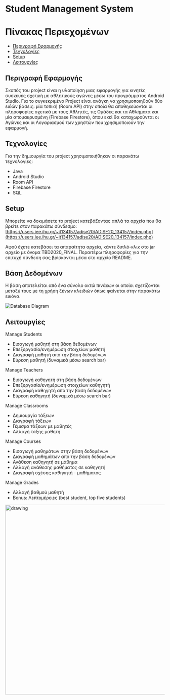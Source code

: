 # Student Management System

Πίνακας Περιεχομένων
=================
* [Περιγραφή Εφαρμογής](#περιγραφή-εφαρμογής)
* [Τεχνολογίες](#τεχνολογίες)
* [Setup](#setup)
* [Λειτουργίες](#λειτουργίες)

## Περιγραφή Εφαρμογής
Σκοπός τοu project είναι η υλοποίηση μιας εφαρμογής για κινητές συσκευές σχετική με αθλητικούς αγώνες μέσω του προγράμματος Android Studio. Για το συγκεκριμένο Project είναι ανάγκη να χρησιμοποιηθούν δύο ειδών βάσεις: μία τοπική (Room API) στην οποία θα αποθηκεύονται οι πληροφορίες σχετικά με τους Αθλητές, τις Ομάδες και τα Αθλήματα και μία απομακρυσμένη (Firebase Firestore), όπου εκεί θα καταχωρούνται οι Αγώνες και οι Λογαριασμού των χρηστών που χρησιμοποιούν την εφαρμογή.

## Τεχνολογίες
Για την δημιουργία του project χρησιμοποιήθηκαν οι παρακάτω τεχνολογίες:
- Java
- Android Studio
- Room API
- Firebase Firestore
- SQL

## Setup
Μπορείτε να δοκιμάσετε το project κατεβάζοντας απλά τα αρχεία που θα βρείτε στον παρακάτω σύνδεσμο:
[https://users.iee.ihu.gr/~it134157/adise20/ADISE20_134157/index.php](https://users.iee.ihu.gr/~it134157/adise20/ADISE20_134157/index.php)

Αφού έχετε κατεβάσει τα απαραίτητα αρχεία, κάντε διπλό-κλικ στο jar αρχείο με όνομα TBD2020_FINAL. Περαιτέρω πληροφορίες για την επιτυχή σύνδεση σας βρίσκονται μέσα στο αρχείο README.

## Βάση Δεδομένων
Η βάση αποτελείται από ένα σύνολο οκτώ πινάκων οι οποίοι σχετίζονται μεταξύ τους με τη χρήση ξένων κλειδιών όπως φαίνεται στην παρακάτω εικόνα.


![Database Diagram](https://user-images.githubusercontent.com/73292440/124173684-094de380-dab4-11eb-8797-acdd8573c0d5.png)


## Λειτουργίες
Manage Students
- Εισαγωγή μαθητή στη βάση δεδομένων
- Επεξεργασία/ενημέρωση στοιχείων μαθητή
- Διαγραφή μαθητή από την βάση δεδομένων
- Εύρεση μαθητή (δυναμικά μέσω search bar)
 
Manage Teachers
- Εισαγωγή καθηγητή στη βάση δεδομένων
- Επεξεργασία/ενημέρωση στοιχείων καθηγητή
- Διαγραφή καθηγητή από την βάση δεδομένων
- Εύρεση καθηγητή (δυναμικά μέσω search bar)

Manage Classrooms
- Δημιουργία τάξεων
- Διαγραφή τάξεων
- Γέμισμα τάξεων με μαθητές
- Αλλαγή τάξης μαθητή

Manage Courses
- Εισαγωγή μαθημάτων στην βάση δεδομένων
- Διαγραφή μαθημάτων από την βάση δεδομένων
- Ανάθεση καθηγητή σε μάθημα
- Αλλαγή ανάθεσης μαθήματος σε καθηγητή
- Διαγραφή σχέσης καθηγητή - μαθήματος

Manage Grades
- Αλλαγή βαθμού μαθητή
- Bonus: Λεπτομέρειες (best student, top five students)


<img src="https://user-images.githubusercontent.com/73292440/124302250-9dc64d80-db69-11eb-9cbc-7721ea3faeb0.gif" alt="drawing" width="600"/>

